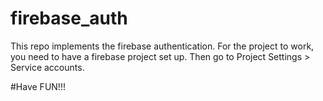 # firebase_auth
This repo implements the firebase authentication. 
For the project to work, you need to have a firebase project set up. Then go to Project Settings > Service accounts.

#Have FUN!!!
